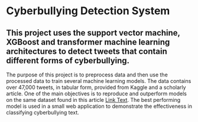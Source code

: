 # Cyberbullying Detection System
## This project uses the support vector machine, XGBoost and transformer machine learning architectures to detect tweets that contain different forms of cyberbullying.

The purpose of this project is to preprocess data and then use the processed data to train several machine learning models. The data contains over 47,000 tweets, in tabular form, provided from Kaggle and a scholarly article. One of the main objectives is to reproduce and outperform models on the same dataset found in this article <a href="[https://arxiv.org/pdf/2402.04088]">Link Text</a>. 
The best performing model is used in a small web application to demonstrate the effectiveness in classifying cyberbullying text.


